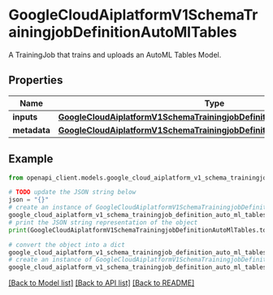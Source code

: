 # GoogleCloudAiplatformV1SchemaTrainingjobDefinitionAutoMlTables

A TrainingJob that trains and uploads an AutoML Tables Model.

## Properties

Name | Type | Description | Notes
------------ | ------------- | ------------- | -------------
**inputs** | [**GoogleCloudAiplatformV1SchemaTrainingjobDefinitionAutoMlTablesInputs**](GoogleCloudAiplatformV1SchemaTrainingjobDefinitionAutoMlTablesInputs.md) |  | [optional] 
**metadata** | [**GoogleCloudAiplatformV1SchemaTrainingjobDefinitionAutoMlTablesMetadata**](GoogleCloudAiplatformV1SchemaTrainingjobDefinitionAutoMlTablesMetadata.md) |  | [optional] 

## Example

```python
from openapi_client.models.google_cloud_aiplatform_v1_schema_trainingjob_definition_auto_ml_tables import GoogleCloudAiplatformV1SchemaTrainingjobDefinitionAutoMlTables

# TODO update the JSON string below
json = "{}"
# create an instance of GoogleCloudAiplatformV1SchemaTrainingjobDefinitionAutoMlTables from a JSON string
google_cloud_aiplatform_v1_schema_trainingjob_definition_auto_ml_tables_instance = GoogleCloudAiplatformV1SchemaTrainingjobDefinitionAutoMlTables.from_json(json)
# print the JSON string representation of the object
print(GoogleCloudAiplatformV1SchemaTrainingjobDefinitionAutoMlTables.to_json())

# convert the object into a dict
google_cloud_aiplatform_v1_schema_trainingjob_definition_auto_ml_tables_dict = google_cloud_aiplatform_v1_schema_trainingjob_definition_auto_ml_tables_instance.to_dict()
# create an instance of GoogleCloudAiplatformV1SchemaTrainingjobDefinitionAutoMlTables from a dict
google_cloud_aiplatform_v1_schema_trainingjob_definition_auto_ml_tables_from_dict = GoogleCloudAiplatformV1SchemaTrainingjobDefinitionAutoMlTables.from_dict(google_cloud_aiplatform_v1_schema_trainingjob_definition_auto_ml_tables_dict)
```
[[Back to Model list]](../README.md#documentation-for-models) [[Back to API list]](../README.md#documentation-for-api-endpoints) [[Back to README]](../README.md)


